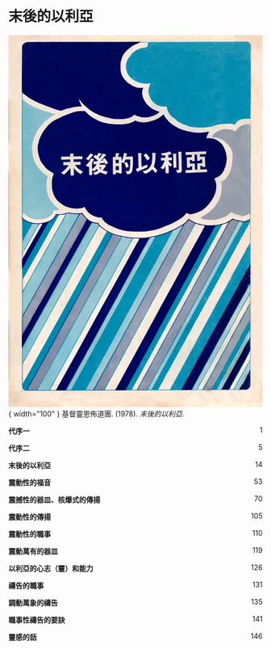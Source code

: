 # 末後的以利亞
![](../images/cover/末後的以利亞.webp){ width="100" }
基督靈恩佈道團. (1978). *末後的以利亞*.

**代序一** <span style="float: right;">1</span>

**代序二** <span style="float: right;">5</span>

**末後的以利亞** <span style="float: right;">14</span>

**震動性的福音** <span style="float: right;">53</span>

**震撼性的器皿、核爆式的傳揚** <span style="float: right;">70</span>

**震動性的傳揚** <span style="float: right;">105</span>

**震動性的職事** <span style="float: right;">110</span>

**震動萬有的器皿** <span style="float: right;">119</span>

**以利亞的心志（靈）和能力** <span style="float: right;">126</span>

**禱告的職事** <span style="float: right;">131</span>

**調動萬象的禱告** <span style="float: right;">135</span>

**職事性禱告的要訣** <span style="float: right;">141</span>

**靈感的話** <span style="float: right;">146</span>

